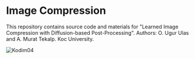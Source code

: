 # Image Compression
This repository contains source code and materials for "Learned Image Compression with Diffusion-based Post-Processing". Authors: O. Ugur Ulas and A. Murat Tekalp. Koc University.


![Kodim04](./figs/Visual_evaluation.png)